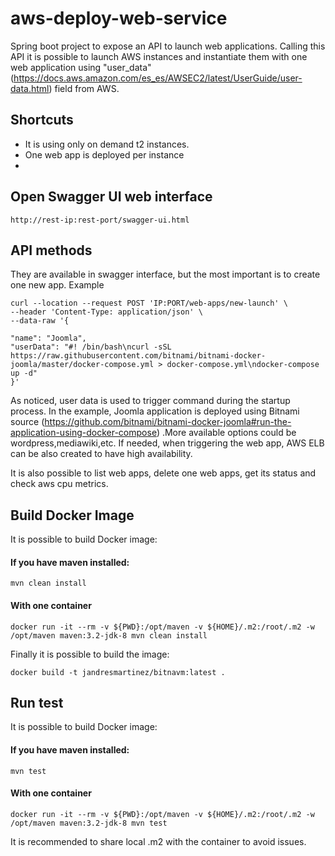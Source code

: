 # aws-deploy-web-service

Spring boot project to expose an API to launch web applications. Calling this API it is possible to launch AWS instances
and instantiate them with one web application using "user_data" (https://docs.aws.amazon.com/es_es/AWSEC2/latest/UserGuide/user-data.html)
 field from AWS.  

## Shortcuts
* It is using only on demand t2 instances.
* One web app is deployed per instance
* 

## Open Swagger UI web interface

    http://rest-ip:rest-port/swagger-ui.html

## API methods

They are available in swagger interface, but the most important is to create one new app. Example 

    curl --location --request POST 'IP:PORT/web-apps/new-launch' \
    --header 'Content-Type: application/json' \
    --data-raw '{
   
    "name": "Joomla",
    "userData": "#! /bin/bash\ncurl -sSL https://raw.githubusercontent.com/bitnami/bitnami-docker-joomla/master/docker-compose.yml > docker-compose.yml\ndocker-compose up -d"
    }'

As noticed, user data is used to trigger command during the startup process. In the example, Joomla application is 
deployed using Bitnami source (https://github.com/bitnami/bitnami-docker-joomla#run-the-application-using-docker-compose)
 .More available options could be wordpress,mediawiki,etc. If needed, when triggering the web app, AWS ELB can be also
 created to have high availability. 
 
It is also possible to list web apps, delete one web apps, get its status and check aws cpu metrics. 
## Build Docker Image 

It is possible to build Docker image:

#### If you have maven installed:
    
    mvn clean install
#### With one container
    docker run -it --rm -v ${PWD}:/opt/maven -v ${HOME}/.m2:/root/.m2 -w /opt/maven maven:3.2-jdk-8 mvn clean install  

Finally it is possible to build the image:
   
    docker build -t jandresmartinez/bitnavm:latest .
    
## Run test 

It is possible to build Docker image:

#### If you have maven installed:
    
    mvn test
#### With one container
    docker run -it --rm -v ${PWD}:/opt/maven -v ${HOME}/.m2:/root/.m2 -w /opt/maven maven:3.2-jdk-8 mvn test
    
It is recommended to share local .m2 with the container to avoid issues.